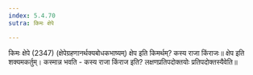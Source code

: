 ```yaml
---
index: 5.4.70
sutra: किमः क्षेपे

---
```

 किमः क्षेपे (2347) (क्षेपेग्रहणानर्थक्यबोधकभाष्यम्) क्षेप इति किमर्थम्? कस्य राजा किंराजः॥ क्षेप इति शक्यमकर्तुम्। कस्मान्न भवति - कस्य राजा किंराज इति? लक्षणप्रतिपदोक्तयोः प्रतिपदोक्तस्यैवेति॥ 